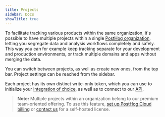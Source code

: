 ```yaml
---
title: Projects
sidebar: Docs
showTitle: true
---
```


To facilitate tracking various products within the same organization, it's possible to have multiple projects within a single [PostHog organization](/docs/features/organizations), letting you segregate data and analysis workflows completely and safely. This way you can for example keep tracking separate for your development and production environments, or track multiple domains and apps without merging the data.  

You can switch between projects, as well as create new ones, from the top bar. Project settings can be reached from the sidebar.

Each project has its own distinct write-only token, which you can use to initialize your [integration of choice](/docs/libraries), as well as to connect to our [API](/docs/api/overview).

> **Note:** Multiple projects within an organization belong to our premium team-oriented offering. To use this feature, [set up PostHog Cloud billing](https://posthog.com/pricing?o=cloud) or [contact us](https://share.hsforms.com/1-IVCY9gNRvaZBajMt_UPIg4559u) for a self-hosted license.
